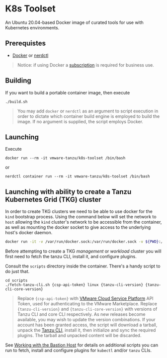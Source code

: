 # K8s Toolset

An Ubuntu 20.04-based Docker image of curated tools for use with Kubernetes environments.

## Prerequistes

* [Docker](https://docs.docker.com/desktop/) or [nerdctl](https://github.com/containerd/nerdctl)

> Notice: if using Docker a [subscription](https://www.docker.com/blog/updating-product-subscriptions/) is required for business use.


## Building

If you want to build a portable container image, then execute

```
./build.sh
```
> You may add `docker` or `nerdctl` as an argument to script execution in order to dictate which container build engine is employed to build the image.  If no argument is supplied, the script employs Docker.

## Launching

Execute

```
docker run --rm -it vmware-tanzu/k8s-toolset /bin/bash
```

or

```
nerdctl container run --rm -it vmware-tanzu/k8s-toolset /bin/bash
```

## Launching with ability to create a Tanzu Kubernetes Grid (TKG) cluster

In order to create TKG clusters we need to be able to use docker for the `kind` bootstrap process. Using the command below will set the network to `host` allowing the `kind` cluster's network to be accessible from the container, as well as mounting the docker socket to give access to the underlying host's docker daemon.

```bash
docker run -it -v /var/run/docker.sock:/var/run/docker.sock -v ${PWD}:/workspace  --network=host docker.io/vmware-tanzu/k8s-toolset
```

Before attempting to create a TKG _management_ or _workload_ cluster you will first need to fetch the tanzu CLI, install it, and configure plugins.

Consult the `scripts` directory inside the container.  There's a handy script to do just that.

```
cd scripts
./fetch-tanzu-cli.sh {csp-api-token} linux {tanzu-cli-version} {tanzu-cli-core-version}
```
> Replace `{csp-api-token}` with [VMware Cloud Service Platform](https://console.cloud.vmware.com) API Token, used for authenticating to the VMware Marketplace.  Replace `{tanzu-cli-version}` and `{tanzu-cli-core-version}` with versions of Tanzu CLI and core CLI respectively.  As new releases become available, you may wish to update the version combinations.  If your account has been granted access, the script will download a tarball, unpack the [Tanzu CLI](https://docs.vmware.com/en/VMware-Tanzu-Kubernetes-Grid/1.6/vmware-tanzu-kubernetes-grid-16/GUID-install-cli.html), install it, then initialize and sync the required plugins.  The tarball and unpacked content will be discarded.

See [Working with the Bastion Host](../../docs/working-with-the-bastion-host/README.md) for details on additional scripts you can run to fetch, install and configure plugins for `kubectl` and/or `tanzu` CLIs.
